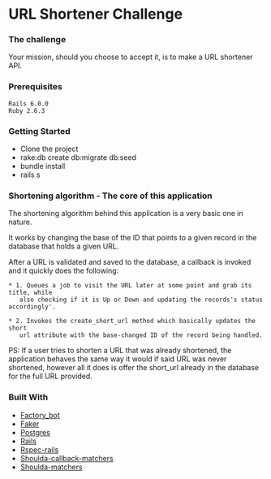 # URL Shortener Challenge

### The challenge

Your mission, should you choose to accept it, is to make a URL shortener API.

### Prerequisites

```
Rails 6.0.0
Ruby 2.6.3
```

### Getting Started

* Clone the project
* rake:db create db:migrate db:seed
* bundle install
* rails s

### Shortening algorithm - The core of this application

The shortening algorithm behind this application is a very basic one in nature.

It works by changing the base of the ID that points to a given record in the database
that holds a given URL.

After a URL is validated and saved to the database, a callback is invoked and it
quickly does the following:

    * 1. Queues a job to visit the URL later at some point and grab its title, while
       also checking if it is Up or Down and updating the records's status accordingly'.
       
    * 2. Invokes the create_short_url method which basically updates the short
       url attribute with the base-changed ID of the record being handled.  

PS: If a user tries to shorten a URL that was already shortened, the application
    behaves the same way it would if said URL was never shortened, however all it
    does is offer the short_url already in the database for the full URL provided.

### Built With
   * [Factory_bot](https://github.com/thoughtbot/factory_bot)
   * [Faker](https://github.com/stympy/faker)
   * [Postgres](https://bitbucket.org/ged/ruby-pg/wiki/Home)
   * [Rails](https://github.com/rails/rails)
   * [Rspec-rails](https://github.com/rspec/rspec)
   * [Shoulda-callback-matchers](https://github.com/jdliss/shoulda-callback-matchers)
   * [Shoulda-matchers](https://github.com/thoughtbot/shoulda-matchers/)
   
    
